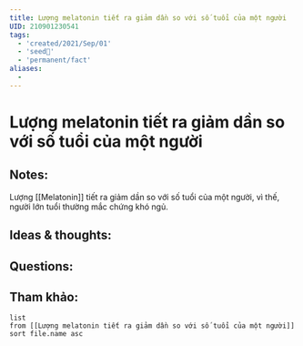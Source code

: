 ```yaml
---
title: Lượng melatonin tiết ra giảm dần so với số tuổi của một người
UID: 210901230541
tags:
  - 'created/2021/Sep/01'
  - 'seed🥜'
  - 'permanent/fact'
aliases:
  - 
---
```

# Lượng melatonin tiết ra giảm dần so với số tuổi của một người

## Notes:
Lượng [[Melatonin]] tiết ra giảm dần so với số tuổi của một người, vì thế, người lớn tuổi thường mắc chứng khó ngủ.

## Ideas & thoughts:

## Questions:


## Tham khảo:
```dataview
list
from [[Lượng melatonin tiết ra giảm dần so với số tuổi của một người]]
sort file.name asc
```
